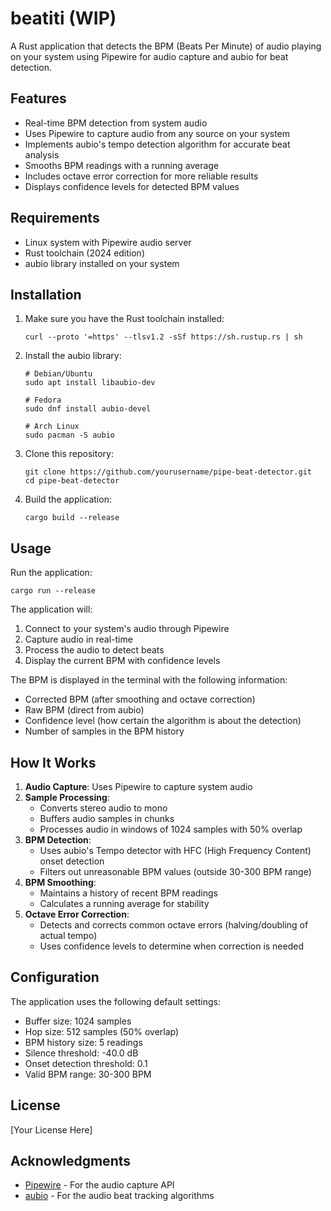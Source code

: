 # beatiti (WIP)

A Rust application that detects the BPM (Beats Per Minute) of audio playing on your system using Pipewire for audio capture and aubio for beat detection.

## Features

- Real-time BPM detection from system audio
- Uses Pipewire to capture audio from any source on your system
- Implements aubio's tempo detection algorithm for accurate beat analysis
- Smooths BPM readings with a running average
- Includes octave error correction for more reliable results
- Displays confidence levels for detected BPM values

## Requirements

- Linux system with Pipewire audio server
- Rust toolchain (2024 edition)
- aubio library installed on your system

## Installation

1. Make sure you have the Rust toolchain installed:
   ```
   curl --proto '=https' --tlsv1.2 -sSf https://sh.rustup.rs | sh
   ```

2. Install the aubio library:
   ```
   # Debian/Ubuntu
   sudo apt install libaubio-dev
   
   # Fedora
   sudo dnf install aubio-devel
   
   # Arch Linux
   sudo pacman -S aubio
   ```

3. Clone this repository:
   ```
   git clone https://github.com/yourusername/pipe-beat-detector.git
   cd pipe-beat-detector
   ```

4. Build the application:
   ```
   cargo build --release
   ```

## Usage

Run the application:

```
cargo run --release
```

The application will:
1. Connect to your system's audio through Pipewire
2. Capture audio in real-time
3. Process the audio to detect beats
4. Display the current BPM with confidence levels

The BPM is displayed in the terminal with the following information:
- Corrected BPM (after smoothing and octave correction)
- Raw BPM (direct from aubio)
- Confidence level (how certain the algorithm is about the detection)
- Number of samples in the BPM history

## How It Works

1. **Audio Capture**: Uses Pipewire to capture system audio
2. **Sample Processing**: 
   - Converts stereo audio to mono
   - Buffers audio samples in chunks
   - Processes audio in windows of 1024 samples with 50% overlap
3. **BPM Detection**:
   - Uses aubio's Tempo detector with HFC (High Frequency Content) onset detection
   - Filters out unreasonable BPM values (outside 30-300 BPM range)
4. **BPM Smoothing**:
   - Maintains a history of recent BPM readings
   - Calculates a running average for stability
5. **Octave Error Correction**:
   - Detects and corrects common octave errors (halving/doubling of actual tempo)
   - Uses confidence levels to determine when correction is needed

## Configuration

The application uses the following default settings:

- Buffer size: 1024 samples
- Hop size: 512 samples (50% overlap)
- BPM history size: 5 readings
- Silence threshold: -40.0 dB
- Onset detection threshold: 0.1
- Valid BPM range: 30-300 BPM

## License

[Your License Here]

## Acknowledgments

- [Pipewire](https://pipewire.org/) - For the audio capture API
- [aubio](https://aubio.org/) - For the audio beat tracking algorithms
